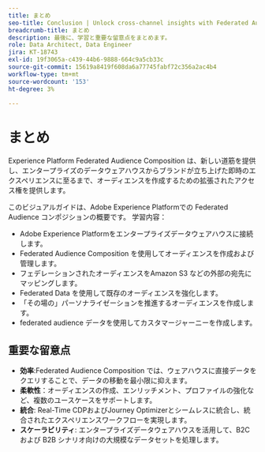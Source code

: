 ```yaml
---
title: まとめ
seo-title: Conclusion | Unlock cross-channel insights with Federated Audience Composition
breadcrumb-title: まとめ
description: 最後に、学習と重要な留意点をまとめます。
role: Data Architect, Data Engineer
jira: KT-18743
exl-id: 19f3065a-c439-44b6-9888-664c9a5cb33c
source-git-commit: 15619a8419f608da6a77745fabf72c356a2ac4b4
workflow-type: tm+mt
source-wordcount: '153'
ht-degree: 3%

---
```


# まとめ

Experience Platform Federated Audience Composition は、新しい道筋を提供し、エンタープライズのデータウェアハウスからブランドが立ち上げた即時のエクスペリエンスに至るまで、オーディエンスを作成するための拡張されたアクセス権を提供します。

このビジュアルガイドは、Adobe Experience Platformでの Federated Audience コンポジションの概要です。 学習内容：

- Adobe Experience Platformをエンタープライズデータウェアハウスに接続します。
- Federated Audience Composition を使用してオーディエンスを作成および管理します。
- フェデレーションされたオーディエンスをAmazon S3 などの外部の宛先にマッピングします。
- Federated Data を使用して既存のオーディエンスを強化します。
- 「その場の」パーソナライゼーションを推進するオーディエンスを作成します。
- federated audience データを使用してカスタマージャーニーを作成します。

## 重要な留意点

- **効率**:Federated Audience Composition では、ウェアハウスに直接データをクエリすることで、データの移動を最小限に抑えます。
- **柔軟性**：オーディエンスの作成、エンリッチメント、プロファイルの強化など、複数のユースケースをサポートします。
- **統合**: Real-Time CDPおよびJourney Optimizerとシームレスに統合し、統合されたエクスペリエンスワークフローを実現します。
- **スケーラビリティ**: エンタープライズデータウェアハウスを活用して、B2C および B2B シナリオ向けの大規模なデータセットを処理します。
